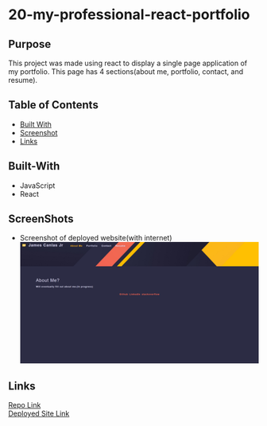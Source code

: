 # 20-my-professional-react-portfolio

## Purpose
This project was made using react to display a single page application of my portfolio. This page has 4 sections(about me, portfolio, contact, and resume).

## Table of Contents
  * [Built With](#built-with)
  * [Screenshot](#screenshot)
  * [Links](#links)

## Built-With
- JavaScript
- React

## ScreenShots
* Screenshot of deployed website(with internet)   
![screenshot of budget tracker1](./src/assets/images/screenshot/screenshot.png)  



## Links
[Repo Link](https://github.com/jcc83267/20-my-professional-react-portfolio)  
[Deployed Site Link](https://jcc83267.github.io/20-my-professional-react-portfolio/) 
